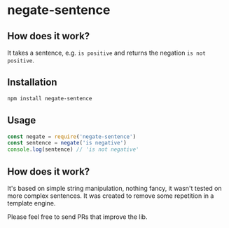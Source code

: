 # negate-sentence

## How does it work?

It takes a sentence, e.g. `is positive` and returns the negation `is not positive`.

## Installation

```bash
npm install negate-sentence
```

## Usage

```js
const negate = require('negate-sentence')
const sentence = negate('is negative')
console.log(sentence) // 'is not negative'
```

## How does it work?

It's based on simple string manipulation, nothing fancy, it wasn't tested on more complex sentences. It was created to remove some repetition in a template engine.

Please feel free to send PRs that improve the lib.
